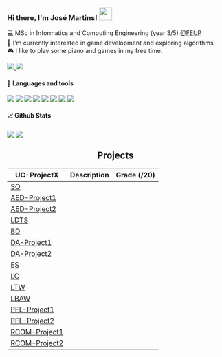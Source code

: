### Hi there, I'm José Martins! <img src="https://raw.githubusercontent.com/MartinHeinz/MartinHeinz/master/wave.gif" width="30px">

<!--- Brief description ---> 
:computer: MSc in Informatics and Computing Engineering (year 3/5) [@FEUP](https://sigarra.up.pt/feup/pt/web_page.inicial) <br />
:telescope: I'm currently interested in game development and exploring algorithms. <br />
:video_game: I like to play some piano and games in my free time. <br />

<!--- Github and mail:to --->
<a href="https://www.linkedin.com/in/jos%C3%A9-martins-35a809241/">
  <img src="https://camo.githubusercontent.com/a80d00f23720d0bc9f55481cfcd77ab79e141606829cf16ec43f8cacc7741e46/68747470733a2f2f696d672e736869656c64732e696f2f62616467652f4c696e6b6564496e2d3030373742353f7374796c653d666f722d7468652d6261646765266c6f676f3d6c696e6b6564696e266c6f676f436f6c6f723d7768697465"/>
</a>
<a href="mailto:joseapmartins2003@gmail.com">
  <img src="https://camo.githubusercontent.com/571384769c09e0c66b45e39b5be70f68f552db3e2b2311bc2064f0d4a9f5983b/68747470733a2f2f696d672e736869656c64732e696f2f62616467652f476d61696c2d4431343833363f7374796c653d666f722d7468652d6261646765266c6f676f3d676d61696c266c6f676f436f6c6f723d7768697465"/>
</a>



#### :wrench: Languages and tools 

<p>
  
  <!--- OS ---> 
  <img src="https://img.shields.io/badge/OS-Linux-informational?style=flat&logo=Linux&logoColor=white&color=2bbc8a">
  <img src="https://img.shields.io/badge/Shell-Bash-informational?style=flat&logo=GNU-Bash&logoColor=white&color=2bbc8a">
    
  <!--- Tools --->   
  <img src="https://img.shields.io/badge/Tools-Git-informational?style=flat&logo=Git&logoColor=white&color=2bbc8a">
  
  <!--- Editors --->
  <img src="https://img.shields.io/badge/Editor-Visual%20Studio%20Code-informational?style=flat&logo=visual-studio-code&logoColor=white&color=2bbc8a">
  
  <!--- Programming languages ---> 
  <img src="https://img.shields.io/badge/Code-Python-informational?style=flat&logo=Python&logoColor=white&color=2bbc8a">
  <img src="https://img.shields.io/badge/Code-C-informational?style=flat&logo=C&logoColor=white&color=2bbc8a">
  <img src="https://img.shields.io/badge/Code-Java-informational?style=flat&logo=Java&logoColor=white&color=2bbc8a">
  <img src="https://img.shields.io/badge/Code-C++-informational?style=flat&logo=c%2B%2B&logoColor=white&color=2bbc8a">
  
</p>

#### 📈 Github Stats

<div>
  <img align="center" src="https://github-readme-stats.vercel.app/api?username=ZeAntonioM&count_private=true&theme=dark&show_icons=true&hide_border=true" />
  <img align="center" src="https://github-readme-stats.vercel.app/api/top-langs/?username=ZeAntonioM&theme=dark&show_icons=true&layout=compact&hide_border=true&exclude_repo=github-readme-stats,anuraghazra.github.io,feup-csr" />
</div>

<h2 align = "center" >Projects</h2>
<p align = "center">

| UC-ProjectX   | Description                                                                                                                                          | Grade (/20) |
|---------------|------------------------------------------------------------------------------------------------------------------------------------------------------|-------------|
| [SO](https://github.com/ZeAntonioM/SOpeProject) | | |
| [AED-Project1](https://github.com/ZeAntonioM/AED_project1) | | |
| [AED-Project2](https://github.com/ZeAntonioM/AED_project2) | | |
| [LDTS](https://github.com/ZeAntonioM/LDTS-project) | | |
| [BD](https://github.com/ZeAntonioM/BD-Project) | | |
| [DA-Project1](https://github.com/ZeAntonioM/da-project1) | | |
| [DA-Project2](https://github.com/ZeAntonioM/DA-Project2) | | |
| [ES](https://github.com/ZeAntonioM/ES-Project1) | | |
| [LC](https://github.com/ZeAntonioM/LCOM-Project) | | |
| [LTW](https://github.com/ZeAntonioM/LTW-Project) | | |
| [LBAW](https://github.com/ZeAntonioM/LBAW-Project) | | |
| [PFL-Project1](https://github.com/ZeAntonioM/pfl-project1) | | |
| [PFL-Project2](https://github.com/ZeAntonioM/PFL-project2) | | |
| [RCOM-Project1](https://github.com/ZeAntonioM/Rcom-First_lab) | | |
| [RCOM-Project2](https://github.com/ZeAntonioM/RCOM-Lab2) | | |

</p>

